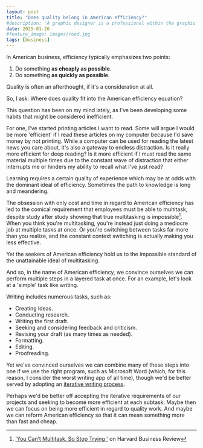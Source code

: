 ```yaml
---
layout: post
title: "Does quality belong in American efficiency?"
#description: "A graphic designer is a professional within the graphic design and graphic arts industry."
date: 2025-01-26
#feature_image: images/road.jpg
tags: [business]
---
```


In American business, efficiency typically emphasizes two points:

1. Do something **as cheaply as possible**.
2. Do something **as quickly as possible**.

Quality is often an afterthought, if it's a consideration at all. <!--more-->

So, I ask: Where does quality fit into the American efficiency equation?

This question has been on my mind lately, as I've been developing some habits that might be considered inefficient.

For one, I've started printing articles I want to read. Some will argue I would be more 'efficient' if I read these articles on my computer because I'd save money by not printing. While a computer can be used for reading the latest news you care about, it's also a gateway to endless distraction. Is it really more efficient for deep reading? Is it more efficient if I must read the same material multiple times due to the constant wave of distraction that either interrupts me or hinders my ability to recall what I've just read?

Learning requires a certain quality of experience which may be at odds with the dominant ideal of efficiency. Sometimes the path to knowledge is long and meandering.

The obsession with only cost and time in regard to American efficiency has led to the comical requirement that employees must be able to multitask, despite study after study showing that true multitasking is impossible[^hbr]. When you think you're multitasking, you're instead just doing a mediocre job at multiple tasks at once. Or you're switching between tasks far more than you realize, and the constant context switching is actually making you less effective.

Yet the seekers of American efficiency hold us to the impossible standard of the unattainable ideal of multitasking.

And so, in the name of American efficiency, we convince ourselves we can perform multiple steps in a layered task at once. For an example, let's look at a 'simple' task like writing.

Writing includes numerous tasks, such as:

- Creating ideas.
- Conducting research.
- Writing the first draft.
- Seeking and considering feedback and criticism.
- Revising your draft (as many times as needed).
- Formatting.
- Editing.
- Proofreading.

Yet we've convinced ourselves we can combine many of these steps into one if we use the right program, such as Microsoft Word (which, for this reason, I consider the worst writing app of all time), though we'd be better served by adopting an [iterative writing process](/great-writing-is-iterative).

Perhaps we'd be better off accepting the iterative requirements of our projects and seeking to become more efficient at each subtask. Maybe then we can focus on being more efficient in regard to quality work. And maybe we can reform American efficiency so that it can mean something more than fast and cheap.

[^hbr]: ['You Can’t Multitask, So Stop Trying '](https://hbr.org/2010/12/you-cant-multi-task-so-stop-tr) on Harvard Business Review
